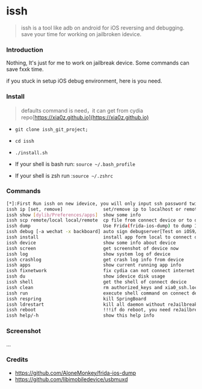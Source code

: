 # issh
> issh is a tool like adb on android for iOS reversing and debugging. save your time for working on jailbroken idevice.



### Introduction 

Nothing,  It's just for me to work on jailbreak device. Some commands can save fxxk time.

if you stuck in setup iOS debug environment, here is you need. 



### Install

> defaults command is need，it can get from cydia repo[https://xia0z.github.io](https://xia0z.github.io)

- `git clone issh_git_project;`

- `cd issh`

- `./install.sh`

- If your shell is bash run: `source ~/.bash_profile` 

- If your shell is zsh run :`source ~/.zshrc`

  

### Commands

```bash
[*]:First Run issh on new idevice, you will only input ssh password twice! 
issh ip [set, remove]               set/remove ip to localhost or remote ip 
issh show [dylib/Preferences/apps]  show some info       
issh scp remote/local local/remote  cp file from connect device or to device 
issh dump                           Use Frida(frida-ios-dump) to dump IPA 
issh debug [-a wechat -x backboard] auto sign debugserver[Test on iOS9/10/11/12] and happy to debug 
issh install                        install app form local to connect device 
issh device                         show some info about device 
issh screen                         get screenshot of device now 
issh log                            show system log of device 
issh crashlog                       get crash log info from device 
issh apps                           show current running app info 
issh fixnetwork                     fix cydia can not connect internet by remove network config  
issh du                             show idevice disk usage 
issh shell                          get the shell of connect device 
issh clean                          rm authorized_keys and xia0_ssh.lock from device 
issh run                            execute shell command on connect device 
issh respring                       kill SpringBoard     
issh ldrestart                      kill all daemon without reJailbreak 
issh reboot                         !!!if do reboot, you need reJailbreak! 
issh help/-h                        show this help info 
```


### Screenshot

...

### Credits

- https://github.com/AloneMonkey/frida-ios-dump
- https://github.com/libimobiledevice/usbmuxd

